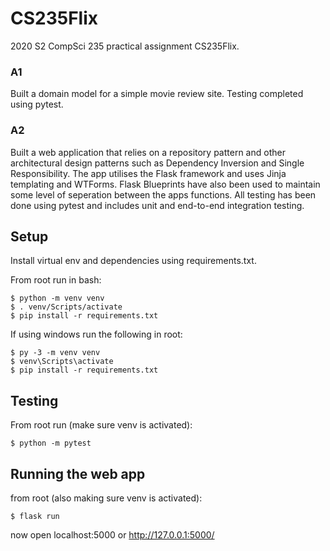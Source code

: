 # CS235Flix
2020 S2 CompSci 235 practical assignment CS235Flix.

### A1
Built a domain model for a simple movie review site. Testing completed using pytest.

### A2
Built a web application that relies on a repository pattern and other architectural design patterns such as Dependency Inversion and Single Responsibility. The app utilises the Flask framework and uses Jinja templating and WTForms. Flask Blueprints have also been used to maintain some level of seperation between the apps functions. All testing has been done using pytest and includes unit and end-to-end integration testing.

## Setup
Install virtual env and dependencies using requirements.txt.

From root run in bash:
```shell
$ python -m venv venv
$ . venv/Scripts/activate
$ pip install -r requirements.txt
```

If using windows run the following in root:
```shell
$ py -3 -m venv venv
$ venv\Scripts\activate
$ pip install -r requirements.txt
```

## Testing
From root run (make sure venv is activated):
```shell
$ python -m pytest
```

## Running the web app
from root (also making sure venv is activated):
```shell
$ flask run
```
now open localhost:5000 or http://127.0.0.1:5000/